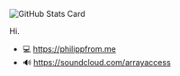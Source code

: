 ![GitHub Stats Card](https://github-readme-stats.vercel.app/api?username=philippfromme&count_private=true&show_icons=true)

Hi.

- 💻 https://philippfrom.me
- 🔊 https://soundcloud.com/arrayaccess
